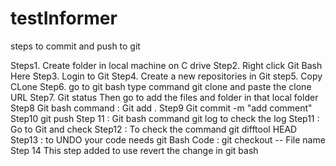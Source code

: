 # testInformer
steps to commit and push to git

Steps1. Create folder in local machine on C drive
Step2. Right click Git Bash Here
Step3. Login to Git
Step4. Create a new repositories in Git
step5. Copy CLone
Step6. go to git bash type command
git clone and paste the clone URL
Step7. Git status
Then go to add the files and folder in that local folder
Step8 Git bash command : Git add .
Step9 Git commit -m "add comment"
Step10 git push
Step 11 : Git bash command 
git log to check the log 
Step11 : Go to Git and check
Step12 : To check the command 
git difftool HEAD
Step13 : to UNDO your code needs git Bash Code : git checkout -- File name
Step 14 This step added to use revert the change in git bash